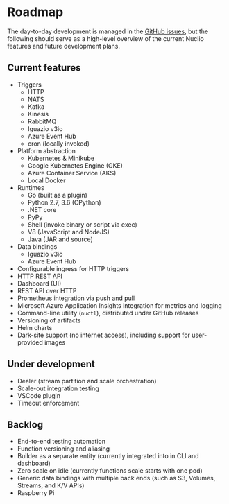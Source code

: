 # Roadmap

The day-to-day development is managed in the [GitHub issues](https://github.com/nuclio/nuclio/issues), but the following should serve as a high-level overview of the current Nuclio features and future development plans.

## Current features

- Triggers
    - HTTP
    - NATS
    - Kafka
    - Kinesis
    - RabbitMQ
    - Iguazio v3io
    - Azure Event Hub
    - cron (locally invoked)
- Platform abstraction
    - Kubernetes & Minikube
    - Google Kubernetes Engine (GKE)
    - Azure Container Service (AKS)
    - Local Docker
- Runtimes
    - Go (built as a plugin)
    - Python 2.7, 3.6 (CPython)
    - .NET core
    - PyPy
    - Shell (invoke binary or script via exec)
    - V8 (JavaScript and NodeJS)
    - Java (JAR and source)
- Data bindings
    - Iguazio v3io
    - Azure Event Hub
- Configurable ingress for HTTP triggers
- HTTP REST API
- Dashboard (UI)
- REST API over HTTP
- Prometheus integration via push and pull
- Microsoft Azure Application Insights integration for metrics and logging
- Command-line utility (`nuctl`), distributed under GitHub releases
- Versioning of artifacts
- Helm charts
- Dark-site support (no internet access), including support for user-provided images

## Under development

- Dealer (stream partition and scale orchestration)
- Scale-out integration testing
- VSCode plugin
- Timeout enforcement

## Backlog

- End-to-end testing automation
- Function versioning and aliasing
- Builder as a separate entity (currently integrated into in CLI and dashboard)
- Zero scale on idle (currently functions scale starts with one pod)
- Generic data bindings with multiple back ends (such as S3, Volumes, Streams, and K/V APIs)
- Raspberry Pi

